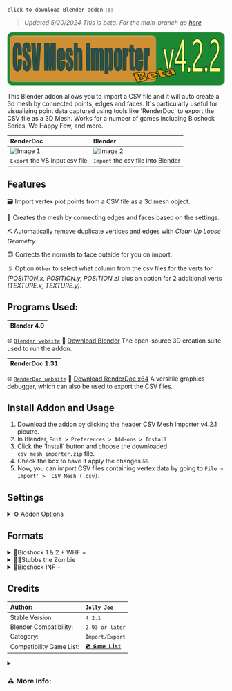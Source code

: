 `click to download Blender addon 💾🔻` 
> *Updated 5/20/2024*
*This is beta. For the main-branch go [here](https://github.com/JollyShmo/CSV_Import_Blender/tree/main)*

[![download](https://github.com/JollyShmo/CSV_Import_Blender/blob/Beta/version_csv_import_beta2.png)](https://github.com/JollyShmo/CSV_Import_Blender/releases/download/v4.2.1-beta/csv_mesh_importer.zip)

This Blender addon allows you to import a CSV file and it will auto create a 3d mesh by connected points, edges and faces. It's particularly useful for visualizing point data captured using tools like 'RenderDoc' to export the CSV file as a 3D Mesh. Works for a number of games including Bioshock Series, We Happy Few, and more.

| RenderDoc | Blender|
| :-------- | :----- |
| ![Image 1](https://github.com/JollyShmo/CSV_Import_Blender/blob/main/step1.png) | ![Image 2](https://github.com/JollyShmo/CSV_Import_Blender/blob/main/step2%20(2).png) |
|`Export` the VS Input csv file | `Import` the csv file into Blender |

## Features
🗃 Import vertex plot points from a CSV file as a 3d mesh object.

📐 Creates the mesh by connecting edges and faces based on the settings.

⛏ Automatically remove duplicate vertices and edges with *Clean Up Loose Geometry*.

😇 Corrects the normals to face outside for you on import.

🖇 Option `Other` to select what column from the csv files for the verts for *(POSITION.x, POSITION.y, POSITION.z)* plus an option for 2 additional verts *(TEXTURE.x, TEXTURE.y)*. 

## Programs Used:
| Blender 4.0 |
| :---------- |
🌐 [`Blender website`](https://www.blender.org)
💾 [Download Blender](https://www.blender.org/download/release/Blender4.0/blender-4.0.2-windows-x64.msi/) The open-source 3D creation suite used to run the addon.

| RenderDoc 1.31 |
| :------------- |
🌐 [`RenderDoc website`](https://renderdoc.org/)
💾 [Download RenderDoc x64](https://renderdoc.org/stable/1.31/RenderDoc_1.31_64.msi) A versitile graphics debugger, which can also be used to export the CSV files.

## Install Addon and Usage
1. Download the addon by clicking the header CSV Mesh Importer v4.2.1 picutre.
2. In Blender, `Edit > Preferences > Add-ons > Install`
3. Click the 'Install' button and choose the downloaded `csv_mesh_importer.zip` file.
4. Check the box to have it apply the changes ☑.
5. Now, you can import CSV files containing vertex data by going to `File > Import' > 'CSV Mesh (.csv)`.

## Settings

<details>
 <summary>⚙ Addon Options</summary>

 | Title | Discription |
 | :---- | :----------- |
| **`Scale Factor`**| Scale the imported mesh. (0.01 - 10.00)|
| **`Connection Method`**| Choose between connecting vertices with edges or faces.|
| **`Format`**| Choose between game sets or other. (Stubbs the Zombie, Bioshock 1 & 2 + WHF +, Bioshock INF +, Other)|
| **`Name Obj`**| Name the mesh on import. (default "Object")|
| **`Auto-Smooth(checkbox)`**| Have it use the default auto-smooth shading on import.|
| **`Center Object(checkbox)`**| This will center the object base on origin (middle of mesh usually) if unchecked it will be the verts from the RenderDoc capture location.|
| **`UV smart Unwrapping(checkbox)`**| just does a smart unwrap (only for Stubbs The Zombie atm)|
</details>

## Formats
<details>
<summary>🤯Bioshock 1 & 2 + WHF +</summary>
 
 `✔ Main Choice`
| Title | Recommended Setting |
| :---- | :------------------ |
| Scale: | `0.01` - `1.0`|
| Connection Method: | `Faces`|
| Format: | `Bioshock 1 & 2 + WHF +`|
| Name Obj: | `optional` `default "Object"`|
| Clean Up Loose Geometry: | `Required to work as intended` `only uncheck to debug`|
| Auto-Smooth: | `optional` `auto-smooth shading 30°`|
| Center Object: | `optional` `mesh to 3d curser`|
</details>
<details>
 
<summary>🧟‍♂️Stubbs the Zombie</summary>

`⚠ Stubbs The Zombie Game Only`

| Title | Recommended Setting |
| -- | -- |
| Scale: | `10.0` |
| Connection Method: | `Faces`|
| Format: | `Stubbs The Zombie`|
| Name Obj: | `optional` `default "Object"`| 
| Clean Up Loose Geometry: | `Required to work as intended` `only uncheck to debug`|
| Auto-Smooth: | `optional` `auto-smooth shading 30°`|
| Center Object: | `optional`|
| Beta: UV Unwrapping: |⚠ `optional` `smart uv unwraps`|
</details>

<details>
<summary>🦺Bioshock INF +</summary>

 `⚠ work in progress`
> Scale: `0.01` - `1.0`
> Connection Method: `Faces`
> Format: `Bioshock INF +`
> Name Obj `optional` `default "Object"`
> Clean Up Loose Geometry `Required to work as intended` `only uncheck to debug`
> Auto-Smooth: `optional` `auto-smooth shading 30°`
> Center Object: `optional` `mesh to 3d curser`
</details> 

## Credits

| Author: | `Jolly Joe` |
| :-------| :---------- |
| Stable Version:| `4.2.1` |
| Blender Compatibility:| `2.93 or later` |
| Category:| `Import/Export` |
| Compatibility Game List:| **[`💿 Game List`](/GameList.md)** |

<details>
<summary><h3> ⚠ More Info:</h3></summary>

`notes:` 

>```This addon creates a mesh with connected edges or faces based on the imported points. It's important to review the results and refine the mesh as needed after import.```

```⚠ This is optimized for games that work with RenderDoc and the csv files it can export.```

- `Custom Imports: [Bioshock 1 & 2 + WHF +] should be the default when trying a new game not listed. You can also use [Other].` 

- `[Bioshock INF +] is only last resort. It is better to use Other in some cases.`

- `(TEXTURE.x, TEXTURE.y) currently only works under [Other]!`
</details>


